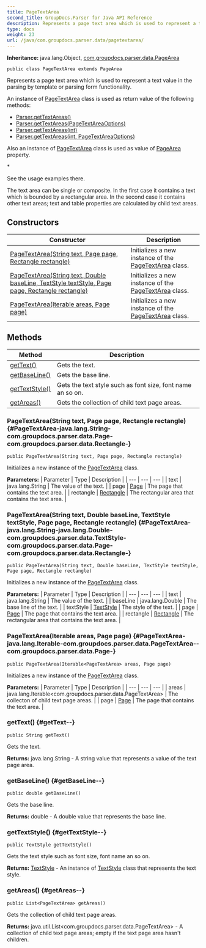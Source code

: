 ```yaml
---
title: PageTextArea
second_title: GroupDocs.Parser for Java API Reference
description: Represents a page text area which is used to represent a text value in the parsing by template or parsing form functionality.
type: docs
weight: 23
url: /java/com.groupdocs.parser.data/pagetextarea/
---
```

**Inheritance:**
java.lang.Object, [com.groupdocs.parser.data.PageArea](../../com.groupdocs.parser.data/pagearea)
```
public class PageTextArea extends PageArea
```

Represents a page text area which is used to represent a text value in the parsing by template or parsing form functionality.

An instance of [PageTextArea](../../com.groupdocs.parser.data/pagetextarea) class is used as return value of the following methods:

 *  [Parser.getTextAreas()](../../com.groupdocs.parser/parser\#getTextAreas--)
 *  [Parser.getTextAreas(PageTextAreaOptions)](../../com.groupdocs.parser/parser\#getTextAreas-PageTextAreaOptions-)
 *  [Parser.getTextAreas(int)](../../com.groupdocs.parser/parser\#getTextAreas-int-)
 *  [Parser.getTextAreas(int, PageTextAreaOptions)](../../com.groupdocs.parser/parser\#getTextAreas-int--PageTextAreaOptions-)

Also an instance of [PageTextArea](../../com.groupdocs.parser.data/pagetextarea) class is used as value of [PageArea](../../com.groupdocs.parser.data/pagearea) property.

\*

See the usage examples there.

The text area can be single or composite. In the first case it contains a text which is bounded by a rectangular area. In the second case it contains other text areas; text and table properties are calculated by child text areas.
## Constructors

| Constructor | Description |
| --- | --- |
| [PageTextArea(String text, Page page, Rectangle rectangle)](#PageTextArea-java.lang.String-com.groupdocs.parser.data.Page-com.groupdocs.parser.data.Rectangle-) | Initializes a new instance of the [PageTextArea](../../com.groupdocs.parser.data/pagetextarea) class. |
| [PageTextArea(String text, Double baseLine, TextStyle textStyle, Page page, Rectangle rectangle)](#PageTextArea-java.lang.String-java.lang.Double-com.groupdocs.parser.data.TextStyle-com.groupdocs.parser.data.Page-com.groupdocs.parser.data.Rectangle-) | Initializes a new instance of the [PageTextArea](../../com.groupdocs.parser.data/pagetextarea) class. |
| [PageTextArea(Iterable<PageTextArea> areas, Page page)](#PageTextArea-java.lang.Iterable-com.groupdocs.parser.data.PageTextArea--com.groupdocs.parser.data.Page-) | Initializes a new instance of the [PageTextArea](../../com.groupdocs.parser.data/pagetextarea) class. |
## Methods

| Method | Description |
| --- | --- |
| [getText()](#getText--) | Gets the text. |
| [getBaseLine()](#getBaseLine--) | Gets the base line. |
| [getTextStyle()](#getTextStyle--) | Gets the text style such as font size, font name an so on. |
| [getAreas()](#getAreas--) | Gets the collection of child text page areas. |
### PageTextArea(String text, Page page, Rectangle rectangle) {#PageTextArea-java.lang.String-com.groupdocs.parser.data.Page-com.groupdocs.parser.data.Rectangle-}
```
public PageTextArea(String text, Page page, Rectangle rectangle)
```


Initializes a new instance of the [PageTextArea](../../com.groupdocs.parser.data/pagetextarea) class.

**Parameters:**
| Parameter | Type | Description |
| --- | --- | --- |
| text | java.lang.String | The value of the text. |
| page | [Page](../../com.groupdocs.parser.data/page) | The page that contains the text area. |
| rectangle | [Rectangle](../../com.groupdocs.parser.data/rectangle) | The rectangular area that contains the text area. |

### PageTextArea(String text, Double baseLine, TextStyle textStyle, Page page, Rectangle rectangle) {#PageTextArea-java.lang.String-java.lang.Double-com.groupdocs.parser.data.TextStyle-com.groupdocs.parser.data.Page-com.groupdocs.parser.data.Rectangle-}
```
public PageTextArea(String text, Double baseLine, TextStyle textStyle, Page page, Rectangle rectangle)
```


Initializes a new instance of the [PageTextArea](../../com.groupdocs.parser.data/pagetextarea) class.

**Parameters:**
| Parameter | Type | Description |
| --- | --- | --- |
| text | java.lang.String | The value of the text. |
| baseLine | java.lang.Double | The base line of the text. |
| textStyle | [TextStyle](../../com.groupdocs.parser.data/textstyle) | The style of the text. |
| page | [Page](../../com.groupdocs.parser.data/page) | The page that contains the text area. |
| rectangle | [Rectangle](../../com.groupdocs.parser.data/rectangle) | The rectangular area that contains the text area. |

### PageTextArea(Iterable<PageTextArea> areas, Page page) {#PageTextArea-java.lang.Iterable-com.groupdocs.parser.data.PageTextArea--com.groupdocs.parser.data.Page-}
```
public PageTextArea(Iterable<PageTextArea> areas, Page page)
```


Initializes a new instance of the [PageTextArea](../../com.groupdocs.parser.data/pagetextarea) class.

**Parameters:**
| Parameter | Type | Description |
| --- | --- | --- |
| areas | java.lang.Iterable<com.groupdocs.parser.data.PageTextArea> | The collecton of child text page areas. |
| page | [Page](../../com.groupdocs.parser.data/page) | The page that contains the text area. |

### getText() {#getText--}
```
public String getText()
```


Gets the text.

**Returns:**
java.lang.String - A string value that represents a value of the text page area.
### getBaseLine() {#getBaseLine--}
```
public double getBaseLine()
```


Gets the base line.

**Returns:**
double - A double value that represents the base line.
### getTextStyle() {#getTextStyle--}
```
public TextStyle getTextStyle()
```


Gets the text style such as font size, font name an so on.

**Returns:**
[TextStyle](../../com.groupdocs.parser.data/textstyle) - An instance of [TextStyle](../../com.groupdocs.parser.data/textstyle) class that represents the text style.
### getAreas() {#getAreas--}
```
public List<PageTextArea> getAreas()
```


Gets the collection of child text page areas.

**Returns:**
java.util.List<com.groupdocs.parser.data.PageTextArea> - A collection of child text page areas; empty if the text page area hasn't children.
